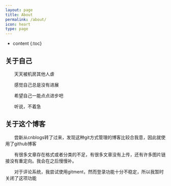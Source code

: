```yaml
---
layout: page
title: About
permalink: /about/
icon: heart
type: page
---
```


* content
{:toc}

## 关于自己

　　天天被机房其他人虐

　　感觉自己总是没有进展

　　希望自己一能点点进步吧

　　听说，不着急



## 关于这个博客

　　尝新从cnblogs转了过来，发现这种git方式管理的博客比较合我意，因此就使用了github博客

　　有很多文章存在格式或者分类的不足，有很多文章没有上传，还有许多图片链接没有重定向。我会在之后慢慢补。

　　对于评论系统，我尝试使用gitment，然而登录功能十分不稳定，所以我暂时关闭了这项功能